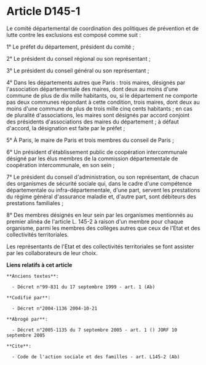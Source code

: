 # Article D145-1

Le comité départemental de coordination des politiques de prévention et de lutte contre les exclusions est composé comme
suit :

1° Le préfet du département, président du comité ;

2° Le président du conseil régional ou son représentant ;

3° Le président du conseil général ou son représentant ;

4° Dans les départements autres que Paris : trois maires, désignés par l'association départementale des maires, dont deux au
moins d'une commune de plus de dix mille habitants, ou, si le département ne comporte pas deux communes répondant à cette
condition, trois maires, dont deux au moins d'une commune de plus de trois mille cinq cents habitants ; en cas de pluralité
d'associations, les maires sont désignés par accord conjoint des présidents d'associations des maires du département ; à
défaut d'accord, la désignation est faite par le préfet ;

5° À Paris, le maire de Paris et trois membres du conseil de Paris ;

6° Un président d'établissement public de coopération intercommunale désigné par les élus membres de la commission
départementale de coopération intercommunale, en son sein ;

7° Le président du conseil d'administration, ou son représentant, de chacun des organismes de sécurité sociale qui, dans le
cadre d'une compétence départementale ou infra-départementale, d'une part, servent les prestations du régime général
d'assurance maladie et, d'autre part, sont débiteurs des prestations familiales ;

8° Des membres désignés en leur sein par les organismes mentionnés au premier alinéa de l'article L. 145-2 à raison d'un
membre pour chaque organisme, parmi les membres des collèges autres que ceux de l'Etat et des collectivités territoriales.

Les représentants de l'Etat et des collectivités territoriales se font assister par les collaborateurs de leur choix.

**Liens relatifs à cet article**

	**Anciens textes**:

	  - Décret n°99-831 du 17 septembre 1999 - art. 1 (Ab)

	**Codifié par**:

	  - Décret n°2004-1136 2004-10-21

	**Abrogé par**:

	  - Décret n°2005-1135 du 7 septembre 2005 - art. 1 () JORF 10 septembre 2005

	**Cite**:

	  - Code de l'action sociale et des familles - art. L145-2 (Ab)
